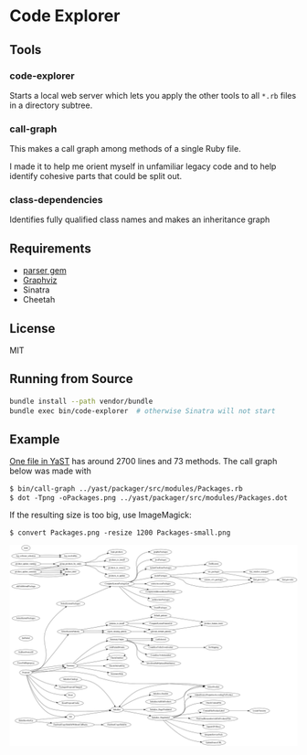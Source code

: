 # Code Explorer

## Tools

### code-explorer

Starts a local web server which lets you apply the other tools to all `*.rb`
files in a directory subtree.

### call-graph

This makes a call graph among methods of a single Ruby file.

I made it to help me orient myself in unfamiliar legacy code and to help
identify cohesive parts that could be split out.

### class-dependencies

Identifies fully qualified class names and makes an inheritance graph

## Requirements

- [parser gem](https://github.com/whitequark/parser)
- [Graphviz](http://www.graphviz.org/)
- Sinatra
- Cheetah

## License

MIT

## Running from Source

```sh
bundle install --path vendor/bundle
bundle exec bin/code-explorer  # otherwise Sinatra will not start
```

## Example

[One file in YaST][p-rb] has around 2700 lines and 73 methods. The call graph
below was made with
```console
$ bin/call-graph ../yast/packager/src/modules/Packages.rb
$ dot -Tpng -oPackages.png ../yast/packager/src/modules/Packages.dot
```

If the resulting size is too big, use ImageMagick:
```console
$ convert Packages.png -resize 1200 Packages-small.png
```

[p-rb]: https://github.com/yast/yast-packager/blob/a0b38c046e6e4086a986047d0d7cd5d155af5024/src/modules/Packages.rb

![Packages.png, an example output](example.png)

